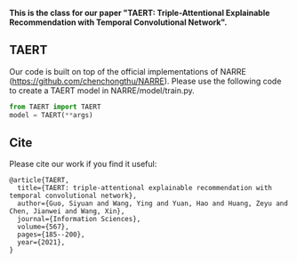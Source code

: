 **This is the class for our paper "TAERT: Triple-Attentional Explainable Recommendation with Temporal Convolutional Network".**

## TAERT
Our code is built on top of the official implementations of NARRE (https://github.com/chenchongthu/NARRE). Please use the following code to create a TAERT model in NARRE/model/train.py.

   ```python
   from TAERT import TAERT
   model = TAERT(**args)
   ```
## Cite
Please cite our work if you find it useful:
```
@article{TAERT,
  title={TAERT: triple-attentional explainable recommendation with temporal convolutional network},
  author={Guo, Siyuan and Wang, Ying and Yuan, Hao and Huang, Zeyu and Chen, Jianwei and Wang, Xin},
  journal={Information Sciences},
  volume={567},
  pages={185--200},
  year={2021},
}
```
